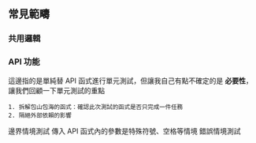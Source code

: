 
## 常見範疇

### 共用邏輯



### API 功能
這邊指的是單純替 API 函式進行單元測試，但讓我自己有點不確定的是 **必要性**，讓我們回顧一下單元測試的重點

```
1. 拆解包山包海的函式：確認此次測試的函式是否只完成一件任務
2. 隔絕外部依賴的影響
```

邊界情境測試
傳入 API 函式內的參數是特殊符號、空格等情境
錯誤情境測試